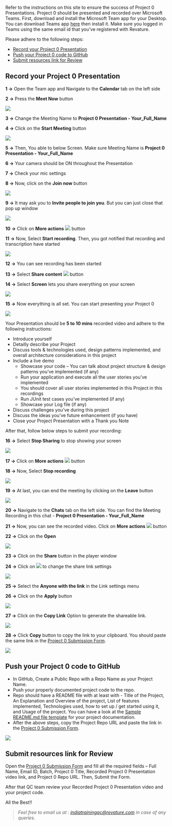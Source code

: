 Refer to the instructions on this site to ensure the success of Project 0 Presentations. Project 0 should be presented and recorded over Microsoft Teams. First, download and install the Microsoft Team app for your Desktop. You can download Teams app [here](https://www.microsoft.com/en-in/microsoft-teams/download-app) then install it. Make sure you logged in Teams using the same email id that you’ve registered with Revature. 

Please adhere to the following steps:
  - [Record your Project 0 Presentation](./index.md#record-your-project-0-presentation)
  - [Push your Project 0 code to GitHub](./index.md#push-your-project-0-code-to-github)
  - [Submit resources link for Review](./index.md#submit-resources-link-for-review)

## Record your Project 0 Presentation

**1 ->** Open the Team app and Navigate to the **Calendar** tab on the left side

**2 ->** Press the **Meet Now** button

![](./images/pic1.png)

**3 ->** Change the Meeting Name to **Project 0 Presentation - Your_Full_Name**

**4 ->** Click on the **Start Meeting** button

![](./images/pic2.png)

**5 ->** Then, You able to below Screen. Make sure Meeting Name is **Project 0 Presentation - Your_Full_Name**

**6 ->** Your camera should be ON throughout the Presentation 

**7 ->** Check your mic settings

**8 ->** Now, click on the **Join now** button

![](./images/pic3.png)

**9 ->** It may ask you to **Invite people to join you**. But you can just close that pop up window

![](./images/pic4.png)

**10 ->** Click on **More actions** ![](./images/moreactions.jpg) button

**11 ->** Now, Select **Start recording**. Then, you got notified that recording and transcription have started

![](./images/pic5.png)

**12 ->** You can see recording has been started 

**13 ->** Select **Share content** ![](./images/sharescreen.png) button 

**14 ->** Select **Screen** lets you share everything on your screen 

![](./images/pic6.png)

**15 ->** Now everything is all set. You can start presenting your Project 0 

![](./images/pic7.png)

Your Presentation should be **5 to 10 mins** recorded video and adhere to the following instructions: 

  - Introduce yourself  
  - Detailly describe your Project 
  - Discuss tools & technologies used, design patterns implemented, and overall architecture considerations in this project
  - Include a live demo 
    - Showcase your code – You can talk about project structure & design patterns you’ve implemented (if any) 
    - Run your application and execute all the user stories you’ve implemented 
    - You should cover all user stories implemented in this Project in this recordings 
    - Run JUnit test cases you’ve implemented (if any) 
    - Showcase your Log file (if any) 
  - Discuss challenges you’ve during this project 
  - Discuss the ideas you’ve future enhancement (if you have)
  - Close your Project Presentation with a Thank you Note

After that, follow below steps to submit your recording:

**16 ->** Select **Stop Sharing** to stop showing your screen

![](./images/pic8.png)

**17 ->** Click on **More actions** ![](./images/moreactions.jpg) button

**18 ->** Now, Select **Stop recording**

![](./images/pic9.png)

**19 ->** At last, you can end the meeting by clicking on the **Leave** button
 
![](./images/pic10.png)

**20 ->** Navigate to the **Chats** tab on the left side. You can find the Meeting Recording in this chat - **Project 0 Presentation -  Your_Full_Name**

**21 ->** Now, you can see the recorded video. Click on **More actions** ![](./images/moreactions.jpg) button

**22 ->** Click on the **Open**

![](./images/pic11.png)

**23 ->** Click on the **Share** button in the player window

**24 ->** Click on ![](./images/simple.png) to change the share link settings

![](./images/pic12.png) 

**25 ->** Select the **Anyone with the link** in the Link settings menu

**26 ->** Click on the **Apply** button 

![](./images/pic13.png)

**27 ->** Click on the **Copy Link** Option to generate the shareable link.

![](./images/pic14.png)

**28 ->** Click **Copy** button to copy the link to your clipboard. You should paste the same link in the [Project 0 Submission Form](https://forms.office.com/r/KNyE8qaezj).

![](./images/pic15.png)

## Push your Project 0 code to GitHub

- In GitHub, Create a Public Repo with a Repo Name as your Project Name. 
- Push your properly documented project code to the repo. 
- Repo should have a README file with at least with - Title of the Project, An Explanation and Overview of the project, List of features implemented, Technologies used, how to set up / get started using it, and Usage of the project. You can have a look at the [Sample README.md file template](https://github.com/PorkodiVenkatesh/PROJECT-NAME) for your project documentation. 
- After the above steps, copy the Project Repo URL and paste the link in the [Project 0 Submission Form](https://forms.office.com/r/KNyE8qaezj).

![](./images/GithubProjectUrl.png)

## Submit resources link for Review

Open the [Project 0 Submission Form](https://forms.office.com/r/KNyE8qaezj) and fill all the required fields – Full Name, Email ID, Batch, Project 0 Title, Recorded Project 0 Presentation video link, and Project 0 Repo URL. Then, Submit the Form. 

After that QC team review your Recorded Project 0 Presentation video and your project code.  

All the Best!! 

 
 > *Feel free to email us at : [indiatrainingqc@revature.com](mailto:indiatrainingqc@revature.com) in case of any queries.*
